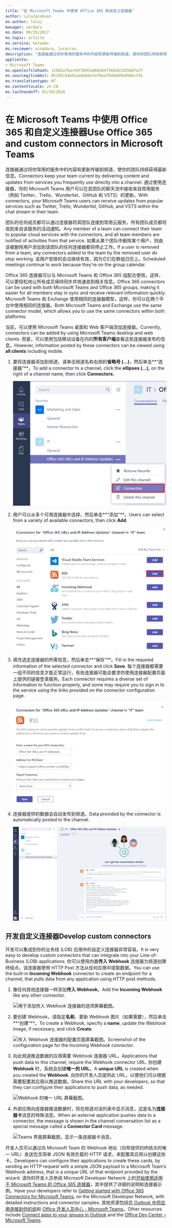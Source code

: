 ```yaml
---
title: "在 Microsoft Teams 中使用 Office 365 和自定义连接器"
author: LolaJacobsen
ms.author: lolaj
manager: serdars
ms.date: 09/25/2017
ms.topic: article
ms.service: msteams
ms.reviewer: ninadara, lucarras
description: "连接器通过将你常用的服务中的内容和更新传输到频道，使你的团队持续获得最新信息。"
appliesto:
- Microsoft Teams
ms.openlocfilehash: 119d2a7bac94f3695a068e64f56b5613b5687e2f
ms.sourcegitcommit: 85105cb4e42ae8eb6e7e76eaf6d4dd5b9568cf41
ms.translationtype: HT
ms.contentlocale: zh-CN
ms.lasthandoff: 02/19/2018
---
```

<a name="use-office-365-and-custom-connectors-in-microsoft-teams"></a><span data-ttu-id="761fe-103">在 Microsoft Teams 中使用 Office 365 和自定义连接器</span><span class="sxs-lookup"><span data-stu-id="761fe-103">Use Office 365 and custom connectors in Microsoft Teams</span></span>
=======================================================

<span data-ttu-id="761fe-104">连接器通过将你常用的服务中的内容和更新传输到频道，使你的团队持续获得最新信息。</span><span class="sxs-lookup"><span data-stu-id="761fe-104">Connectors keep your team current by delivering content and updates from services you frequently use directly into a channel.</span></span> <span data-ttu-id="761fe-105">通过使用连接器，你的 Microsoft Teams 用户可以在其团队的聊天流中接收来自常用服务（例如 Twitter、Trello、Wunderlist、GitHub 和 VSTS）的更新。</span><span class="sxs-lookup"><span data-stu-id="761fe-105">With connectors, your Microsoft Teams users can receive updates from popular services such as Twitter, Trello, Wunderlist, GitHub, and VSTS within the chat stream in their team.</span></span>

<span data-ttu-id="761fe-106">团队的任何成员都可以通过连接器将其团队连接到常用云服务，所有团队成员都将收到来自该服务的活动通知。</span><span class="sxs-lookup"><span data-stu-id="761fe-106">Any member of a team can connect their team to popular cloud services with the connectors, and all team members are notified of activities from that service.</span></span> <span data-ttu-id="761fe-107">如果从某个团队中删除某个用户，则由该被删除用户添加到该团队的任何连接器都将停止工作。</span><span class="sxs-lookup"><span data-stu-id="761fe-107">If a user is removed from a team, any connectors added to the team by the removed user do stop working.</span></span> <span data-ttu-id="761fe-108">该用户安排的会议继续有效，因为它们在群组日历上。</span><span class="sxs-lookup"><span data-stu-id="761fe-108">Scheduled meetings continue to work because they're on the group calendar.</span></span>

<span data-ttu-id="761fe-109">Office 365 连接器可以与 Microsoft Teams 和 Office 365 组配合使用，这样，可以更轻松地让所有成员保持同步并快速收到相关信息。</span><span class="sxs-lookup"><span data-stu-id="761fe-109">Office 365 connectors can be used with both Microsoft Teams and Office 365 groups, making it easier for all members stay in sync and receive relevant information quickly.</span></span> <span data-ttu-id="761fe-110">Microsoft Teams 和 Exchange 使用相同的连接器模型，这样，你可以在两个平台中使用相同的连接器。</span><span class="sxs-lookup"><span data-stu-id="761fe-110">Both Microsoft Teams and Exchange use the same connector model, which allows you to use the same connectors within both platforms.</span></span>

<span data-ttu-id="761fe-111">当前，可以使用 Microsoft Teams 桌面和 Web 客户端添加连接器。</span><span class="sxs-lookup"><span data-stu-id="761fe-111">Currently, connectors can be added by using Microsoft Teams desktop and web clients.</span></span> <span data-ttu-id="761fe-112">但是，可以使用包括移动设备在内的**所有客户端**查看这些连接器发布的信息。</span><span class="sxs-lookup"><span data-stu-id="761fe-112">However, information posted by these connectors can be viewed using **all clients** including mobile.</span></span>

1.  <span data-ttu-id="761fe-113">要将连接器添加到频道，请单击频道名称右侧的**省略号 (…)**，然后单击**“连接器”**。</span><span class="sxs-lookup"><span data-stu-id="761fe-113">To add a connector to a channel, click the **ellipses (…),** on the right of a channel name, then click **Connectors.**</span></span>

    ![选择了一个频道名称并选择了“连接器”选项的 Teams 界面屏幕截图。](media/Use_Office_365_and_custom_connectors_in_Microsoft_Teams_image1.png)

2.  <span data-ttu-id="761fe-115">用户可以从多个可用连接器中选择，然后单击**“添加”**。</span><span class="sxs-lookup"><span data-stu-id="761fe-115">Users can select from a variety of available connectors, then click **Add**.</span></span>

    ![“连接器”对话框屏幕截图，显示可用于添加的连接器。](media/Use_Office_365_and_custom_connectors_in_Microsoft_Teams_image2.png)

3.  <span data-ttu-id="761fe-117">填充选定连接器的所需信息，然后单击**“保存”**。</span><span class="sxs-lookup"><span data-stu-id="761fe-117">Fill in the required information of the selected connector and click **Save**.</span></span> <span data-ttu-id="761fe-118">每个连接器都需要一组不同的信息才能正常运行，有些连接器可能会要求你使用连接器配置页面上提供的链接登录服务。</span><span class="sxs-lookup"><span data-stu-id="761fe-118">Each connector requires a diverse set of information to function properly, and some may require you to sign in to the service using the links provided on the connector configuration page.</span></span>

    ![RSS 连接器的配置页面屏幕截图。](media/Use_Office_365_and_custom_connectors_in_Microsoft_Teams_image3.png)

4.  <span data-ttu-id="761fe-120">连接器提供的数据会自动发布到频道。</span><span class="sxs-lookup"><span data-stu-id="761fe-120">Data provided by the connector is automatically posted to the channel.</span></span>

    ![Teams 界面屏幕截图，显示一个频道中的一个对话。](media/Use_Office_365_and_custom_connectors_in_Microsoft_Teams_image4.png)

<a name="develop-custom-connectors"></a><span data-ttu-id="761fe-122">开发自定义连接器</span><span class="sxs-lookup"><span data-stu-id="761fe-122">Develop custom connectors</span></span>
-----------------------------

<span data-ttu-id="761fe-123">开发可以集成到你的业务线 (LOB) 应用中的自定义连接器非常容易。</span><span class="sxs-lookup"><span data-stu-id="761fe-123">It is very easy to develop custom connectors that can integrate into your Line-of-Business (LOB) applications.</span></span> <span data-ttu-id="761fe-124">你可以使用内置**传入 Webhook** 连接器为频道创建终结点，该连接器使用 HTTP Post 方法从任何应用中提取数据。</span><span class="sxs-lookup"><span data-stu-id="761fe-124">You can use the built-in **Incoming Webhook** connector to create an endpoint for a channel, that pulls data from any application using HTTP post methods.</span></span>

1.  <span data-ttu-id="761fe-125">像任何其他连接器一样添加**传入 Webhook**。</span><span class="sxs-lookup"><span data-stu-id="761fe-125">Add the **Incoming Webhook** like any other connector.</span></span>

    ![用于添加传入 Webhook 连接器的选项屏幕截图。](media/Use_Office_365_and_custom_connectors_in_Microsoft_Teams_image5.png)

2.  <span data-ttu-id="761fe-127">要创建 Webhook，请指定**名称**、更新 Webhook 图片（如果需要），然后单击**“创建”**。</span><span class="sxs-lookup"><span data-stu-id="761fe-127">To create a Webhook, specify a **name**, update the Webhook image, if necessary, and click **Create**.</span></span>

    ![<span data-ttu-id="761fe-128">传入 Webhook 连接器的配置页面屏幕截图。</span><span class="sxs-lookup"><span data-stu-id="761fe-128">Screenshot of the configuration page for the Incoming Webhook connector.</span></span> ](media/Use_Office_365_and_custom_connectors_in_Microsoft_Teams_image6.png)

3.  <span data-ttu-id="761fe-129">向此频道推送数据的应用需要 Webhook 连接器 URL。</span><span class="sxs-lookup"><span data-stu-id="761fe-129">Applications that push data to this channel, require the Webhook connector URL.</span></span> <span data-ttu-id="761fe-130">你创建 **Webhook** 时，系统会创建**唯一的 URL**。</span><span class="sxs-lookup"><span data-stu-id="761fe-130">A **unique URL** is created when you created the **Webhook**.</span></span> <span data-ttu-id="761fe-131">向你的开发人员提供此 URL，以便他们可以根据需要配置其应用以推送数据。</span><span class="sxs-lookup"><span data-stu-id="761fe-131">Share this URL with your developers, so that they can configure their applications to push data, as needed.</span></span>

    ![Webhook 的唯一 URL 屏幕截图。](media/Use_Office_365_and_custom_connectors_in_Microsoft_Teams_image7.png)

4.  <span data-ttu-id="761fe-133">外部应用向连接器推送数据时，将在频道对话列表中显示消息，这是名为**连接器卡**消息的特殊消息。</span><span class="sxs-lookup"><span data-stu-id="761fe-133">When an external application pushes data to a connector, the message is shown in the channel conversation list as a special message called a **Connector Card** message.</span></span>

    ![Teams 界面屏幕截图，显示一条连接器卡消息。](media/Use_Office_365_and_custom_connectors_in_Microsoft_Teams_image8.png)

<span data-ttu-id="761fe-135">开发人员可以通过向 Microsoft Team 的 Webhook 地址（向导提供的终结点的唯一 URL）发送包含简单 JSON 有效负载的 HTTP 请求，来配置其应用以创建这些卡。</span><span class="sxs-lookup"><span data-stu-id="761fe-135">Developers can configure their applications to create these cards, by sending an HTTP request with a simple JSON payload to a Microsoft Team’s Webhook address, that is a unique URL of that endpoint provided by the wizard.</span></span> <span data-ttu-id="761fe-136">请你的开发人员参阅 Microsoft Developer Network 上的[开始使用适用于 Microsoft Teams 的 Office 365 连接器](https://go.microsoft.com/fwlink/?linkid=855783)，其中提供了详细的说明和连接器示例。</span><span class="sxs-lookup"><span data-stu-id="761fe-136">Have your developers refer to [Getting started with Office 365 Connectors for Microsoft Teams](https://go.microsoft.com/fwlink/?linkid=855783), on the Microsoft Developer Network, with detailed instructions and connector samples.</span></span> <span data-ttu-id="761fe-137">其他资源包括[在 Outlook 中将应用连接到你的组](https://support.office.com/article/Connect-apps-to-your-groups-in-Outlook-ed0ce547-038f-4902-b9b3-9e518ae6fbab)和 [Office 开发人员中心 - Microsoft Teams](https://go.microsoft.com/fwlink/?linkid=855784)。</span><span class="sxs-lookup"><span data-stu-id="761fe-137">Other resources include [Connect apps to your groups in Outlook](https://support.office.com/article/Connect-apps-to-your-groups-in-Outlook-ed0ce547-038f-4902-b9b3-9e518ae6fbab) and the [Office Dev Center – Microsoft Teams](https://go.microsoft.com/fwlink/?linkid=855784).</span></span>
